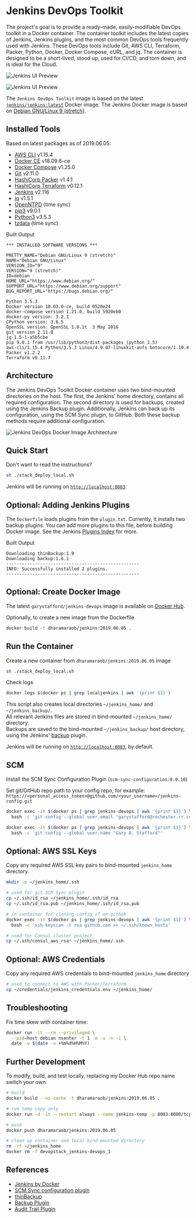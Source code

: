 # Jenkins DevOps Toolkit

The project's goal is to provide a ready-made, easily-modifiable DevOps toolkit in a Docker container. The container toolkit includes the latest copies of Jenkins, Jenkins plugins, and the most common DevOps tools frequently used with Jenkins. These DevOps tools include Git, AWS CLI, Terraform, Packer, Python, Docker, Docker Compose, cURL, and jq. The container is designed to be a short-lived, stood up, used for CI/CD, and torn down, and is ideal for the Cloud.

![Jenkins UI Preview](pics/jenkins_startup.png)

![Jenkins UI Preview](pics/jenkins_preview2.png)

The `Jenkins DevOps Toolkit` image is based on the latest [`jenkins/jenkins:latest`](https://hub.docker.com/r/jenkins/jenkins/) Docker image. The Jenkins Docker image is based on [Debian GNU/Linux 9 (stretch)](https://wiki.debian.org/DebianStretch).

## Installed Tools

Based on latest packages as of 2019.06.05:

- [AWS CLI](https://aws.amazon.com/cli/) v1.15.4
- [Docker CE](https://docker.com/) v18.09.6-ce
- [Docker Compose](https://docs.docker.com/compose/) v1.25.0
- [Git](https://git-scm.com/) v2.11.0
- [HashiCorp Packer](https://www.packer.io/) v1.4.1
- [HashiCorp Terraform](https://www.terraform.io/) v0.12.1
- [Jenkins](https://jenkins.io/) v2.116
- [jq](https://stedolan.github.io/jq/) v1.5.1
- [OpenNTPD](http://www.openntpd.org/) (time sync)
- [pip3](https://pip.pypa.io/en/stable/#) v9.0.1
- [Python3](https://www.python.org/) v3.5.3
- [tzdata](https://www.iana.org/time-zones) (time sync)

Built Output

```text
*** INSTALLED SOFTWARE VERSIONS ***

PRETTY_NAME="Debian GNU/Linux 9 (stretch)"
NAME="Debian GNU/Linux"
VERSION_ID="9"
VERSION="9 (stretch)"
ID=debian
HOME_URL="https://www.debian.org/"
SUPPORT_URL="https://www.debian.org/support"
BUG_REPORT_URL="https://bugs.debian.org/"

Python 3.5.3
Docker version 18.03.0-ce, build 0520e24
docker-compose version 1.21.0, build 5920eb0
docker-py version: 3.2.1
CPython version: 3.6.5
OpenSSL version: OpenSSL 1.0.1t  3 May 2016
git version 2.11.0
jq-1.5-1-a5b5cbe
pip 9.0.1 from /usr/lib/python3/dist-packages (python 3.5)
aws-cli/1.15.4 Python/3.5.3 Linux/4.9.87-linuxkit-aufs botocore/1.10.4
Packer v1.2.2
Terraform v0.11.7
```

## Architecture

The Jenkins DevOps Toolkit Docker container uses two bind-mounted directories on the host. The first, the Jenkins' home directory, contains all required configuration. The second directory is used for backups, created using the Jenkins Backup plugin. Additionally, Jenkins can back up its configuration, using the SCM Sync plugin, to GitHub. Both these backup methods require additional configuration.

![Jenkins DevOps Docker Image Architecture](https://github.com/balasinfo/jenkins-devops/blob/master/pics/architecture.png)

## Quick Start

Don't want to read the instructions?

```bash
sh ./stack_deploy_local.sh
```

Jenkins will be running on [`http://localhost:8083`](http://localhost:8083).

## Optional: Adding Jenkins Plugins

The `Dockerfile` loads plugins from the `plugin.txt`. Currently, it installs two backup plugins. You can add more plugins to this file, before building Docker image. See the Jenkins [Plugins Index](https://plugins.jenkins.io/) for more.

Built Output

```text
Downloading thinBackup:1.9
Downloading backup:1.6.1
---------------------------------------------------
INFO: Successfully installed 2 plugins.
---------------------------------------------------
```

## Optional: Create Docker Image

The latest `garystafford/jenkins-devops` image is available on [Docker Hub](https://hub.docker.com/r/dharamaraob/jenkins-devops/).

Optionally, to create a new image from the Dockerfile

```bash
docker build -t dharamaraob/jenkins:2019.06.05 .
```

## Run the Container

Create a new container from `dharamaraob/jenkins:2019.06.05` image

```bash
sh ./stack_deploy_local.sh
```

Check logs

```bash
docker logs $(docker ps | grep localjenkins | awk '{print $1}')
```

This script also creates local directories `~/jenkins_home/` and `~/jenkins_backup/`.<br>
All relevant Jenkins files are stored in bind-mounted `~/jenkins_home/` directory.<br>
Backups are saved to the bind-mounted `~/jenkins_backup/` host directory, using the Jenkins' [backup](https://wiki.jenkins-ci.org/display/JENKINS/Backup+Plugin) plugin.

Jenkins will be running on [`http://localhost:8083`](http://localhost:8083), by default.

## SCM

Install the SCM Sync Configuration Plugin (`scm-sync-configuration:0.0.10`)

Set git/GitHub repo path to your config repo, for example: `https://<personal_access_token>@github.com/<your_username>/jenkins-config.git`

```bash
docker exec -it $(docker ps | grep jenkins-devops | awk '{print $1}') \
  bash -c 'git config --global user.email "garystafford@rochester.rr.com"'

docker exec -it $(docker ps | grep jenkins-devops | awk '{print $1}') \
  bash -c 'git config --global user.name "Gary A. Stafford"'
```

## Optional: AWS SSL Keys

Copy any required AWS SSL key pairs to bind-mounted `jenkins_home` directory.

```bash
mkdir -p ~/jenkins_home/.ssh

# used for git SCM Sync plugin
cp ~/.ssh/id_rsa ~/jenkins_home/.ssh/id_rsa
cp ~/.ssh/id_rsa.pub ~/jenkins_home/.ssh/id_rsa.pub

# in container for cloning config if on github
docker exec -it $(docker ps | grep jenkins-devops | awk '{print $1}') \
  bash -c 'ssh-keyscan -t rsa github.com >> ~/.ssh/known_hosts'

# used for Consul cluster project
cp ~/.ssh/consul_aws_rsa* ~/jenkins_home/.ssh
```

## Optional: AWS Credentials

Copy any required AWS credentials to bind-mounted `jenkins_home` directory

```bash
# used to connect to AWS with Packer/Terraform
cp ~/credentials/jenkins_credentials.env ~/jenkins_home/
```

## Troubleshooting

Fix time skew with container time:

```bash
docker run -it --rm --privileged \
  --pid=host debian nsenter -t 1 -m -u -n -i \
  date -u $(date -u +%m%d%H%M%Y)
```

## Further Development

To modify, build, and test locally, replacing my Docker Hub repo name switch your own:

```bash
# build
docker build --no-cache -t dharamaraob/jenkins:2019.06.05 .

# run temp copy only
docker run -d -it --restart always --name jenkins-temp -p 8083:8080/tcp -p 50000:50000/tcp dharamaraob/jenkins:2019.06.05

# push
docker push dharamaraob/jenkins:2019.06.05

# clean up container and local bind-mounted directory
rm -rf ~/jenkins_home
docker rm -f devopstack_jenkins-devops_1
```

## References

- [Jenkins by Docker](https://hub.docker.com/r/jenkins/jenkins/)
- [SCM Sync configuration plugin](https://wiki.jenkins-ci.org/display/JENKINS/SCM+Sync+configuration+plugin)
- [thinBackup](https://wiki.jenkins-ci.org/display/JENKINS/thinBackup)
- [Backup Plugin](https://wiki.jenkins-ci.org/display/JENKINS/Backup+Plugin)
- [Audit Trail Plugin](https://wiki.jenkins.io/display/JENKINS/Audit+Trail+Plugin)
